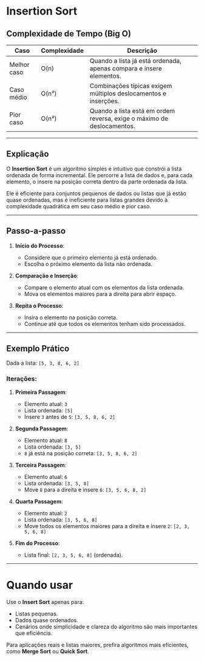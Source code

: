 # Insertion Sort

## Complexidade de Tempo (Big O)

| Caso                 | Complexidade | Descrição                                                                 |
|----------------------|--------------|---------------------------------------------------------------------------|
| Melhor caso          | O(n)         | Quando a lista já está ordenada, apenas compara e insere elementos.       |
| Caso médio           | O(n²)        | Combinações típicas exigem múltiplos deslocamentos e inserções.           |
| Pior caso            | O(n²)        | Quando a lista está em ordem reversa, exige o máximo de deslocamentos.    |

---

## Explicação

O **Insertion Sort** é um algoritmo simples e intuitivo que constrói a lista ordenada de forma incremental. Ele percorre a lista de dados e, para cada elemento, o insere na posição correta dentro da parte ordenada da lista.

Ele é eficiente para conjuntos pequenos de dados ou listas que já estão quase ordenadas, mas é ineficiente para listas grandes devido à complexidade quadrática em seu caso médio e pior caso.

---

## Passo-a-passo

1. **Início do Processo**:
   - Considere que o primeiro elemento já está ordenado.
   - Escolha o próximo elemento da lista não ordenada.

2. **Comparação e Inserção**:
   - Compare o elemento atual com os elementos da lista ordenada.
   - Mova os elementos maiores para a direita para abrir espaço.

3. **Repita o Processo**:
   - Insira o elemento na posição correta.
   - Continue até que todos os elementos tenham sido processados.

---

## Exemplo Prático

Dada a lista: `[5, 3, 8, 6, 2]`

### Iterações:
1. **Primeira Passagem**:
   - Elemento atual: `3`
   - Lista ordenada: `[5]`
   - Insere `3` antes de `5`: `[3, 5, 8, 6, 2]`

2. **Segunda Passagem**:
   - Elemento atual: `8`
   - Lista ordenada: `[3, 5]`
   - `8` já está na posição correta: `[3, 5, 8, 6, 2]`

3. **Terceira Passagem**:
   - Elemento atual: `6`
   - Lista ordenada: `[3, 5, 8]`
   - Move `8` para a direita e insere `6`: `[3, 5, 6, 8, 2]`

4. **Quarta Passagem**:
   - Elemento atual: `2`
   - Lista ordenada: `[3, 5, 6, 8]`
   - Move todos os elementos maiores para a direita e insere `2`: `[2, 3, 5, 6, 8]`

5. **Fim do Processo**:
   - Lista final: `[2, 3, 5, 6, 8]` (ordenada).

---

# Quando usar

Use o **Insert Sort** apenas para:

  - Listas pequenas.
  - Dados quase ordenados.
  - Cenários onde simplicidade e clareza do algoritmo são mais importantes que eficiência.

Para aplicações reais e listas maiores, prefira algoritmos mais eficientes, como **Merge Sort** ou **Quick Sort**.
